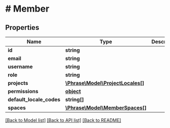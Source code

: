 # # Member

## Properties

Name | Type | Description | Notes
------------ | ------------- | ------------- | -------------
**id** | **string** |  | [optional] 
**email** | **string** |  | [optional] 
**username** | **string** |  | [optional] 
**role** | **string** |  | [optional] 
**projects** | [**\Phrase\Model\ProjectLocales[]**](ProjectLocales.md) |  | [optional] 
**permissions** | [**object**](.md) |  | [optional] 
**default_locale_codes** | **string[]** |  | [optional] 
**spaces** | [**\Phrase\Model\MemberSpaces[]**](MemberSpaces.md) |  | [optional] 

[[Back to Model list]](../../README.md#documentation-for-models) [[Back to API list]](../../README.md#documentation-for-api-endpoints) [[Back to README]](../../README.md)


